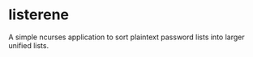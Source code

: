 # listerene
A simple ncurses application to sort plaintext password lists into larger unified lists.
